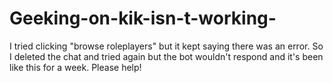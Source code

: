 # Geeking-on-kik-isn-t-working-
I tried clicking "browse roleplayers" but it kept saying there was an  error. So I deleted the chat and tried  again but the  bot wouldn't respond and it's been like this for a week. Please help!
